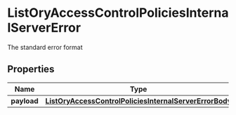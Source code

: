 

# ListOryAccessControlPoliciesInternalServerError

The standard error format
## Properties

Name | Type | Description | Notes
------------ | ------------- | ------------- | -------------
**payload** | [**ListOryAccessControlPoliciesInternalServerErrorBody**](ListOryAccessControlPoliciesInternalServerErrorBody.md) |  |  [optional]



